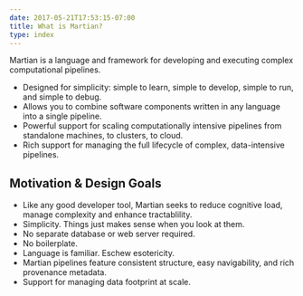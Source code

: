 ```yaml
---
date: 2017-05-21T17:53:15-07:00
title: What is Martian?
type: index
---
```

Martian is a language and framework for developing and executing complex computational pipelines.

- Designed for simplicity: simple to learn, simple to develop, simple to run, and simple to debug.
- Allows you to combine software components written in any language into a single pipeline.
- Powerful support for scaling computationally intensive pipelines from standalone machines, to clusters, to cloud.
- Rich support for managing the full lifecycle of complex, data-intensive pipelines.

## Motivation & Design Goals

- Like any good developer tool, Martian seeks to reduce cognitive load, manage complexity and enhance tractablility.
- Simplicity. Things just makes sense when you look at them.
- No separate database or web server required.
- No boilerplate.
- Language is familiar. Eschew esotericity.
- Martian pipelines feature consistent structure, easy navigability, and rich provenance metadata.
- Support for managing data footprint at scale.
